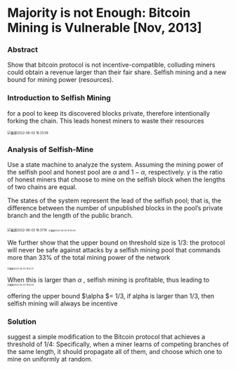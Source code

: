# Majority is not Enough: Bitcoin Mining is Vulnerable [Nov, 2013]

### Abstract

Show that bitcoin protocol is not incentive-compatible, colluding miners could obtain a revenue larger than their fair share. Selfish mining and a new bound for mining power (resources).

### Introduction to Selfish Mining

for a pool to keep its discovered blocks private, therefore intentionally forking the chain. This leads honest miners to waste their resources

<img src="/Users/bettywu/Library/Application Support/typora-user-images/截屏2022-06-03 16.33.59.png" alt="截屏2022-06-03 16.33.59" style="zoom:50%;" />

### Analysis of Selfish-Mine

Use a state machine to analyze the system. Assuming the mining power of the selfish pool and honest pool are $\alpha$ and $1-\alpha$, respectively. $\gamma$ is the ratio of honest miners that choose to mine on the selfish block when the lengths of two chains are equal.

The states of the system represent the lead of the selfish pool; that is, the difference between the number of unpublished blocks in the pool’s private branch and the length of the public branch.

<img src="/Users/bettywu/Library/Application Support/typora-user-images/截屏2022-06-03 16.37.19.png" alt="截屏2022-06-03 16.37.19" style="zoom:50%;" />

<img src="/Users/bettywu/Library/Application Support/typora-user-images/截屏2022-06-03 16.40.43.png" alt="截屏2022-06-03 16.40.43" style="zoom:33%;" />

We further show that the upper bound on threshold size is 1/3: the protocol will never be safe against attacks by a selfish mining pool that commands more than 33% of the total mining power of the network

<img src="/Users/bettywu/Desktop/同步文件夹/Paper-Reading/BlockChain/pics/截屏2022-06-03 19.12.37.png" alt="截屏2022-06-03 19.12.37" style="zoom:33%;" />

When this is larger than $\alpha$ , selfish mining is profitable, thus leading to<img src="/Users/bettywu/Desktop/同步文件夹/Paper-Reading/BlockChain/pics/截屏2022-06-03 19.13.43.png" alt="截屏2022-06-03 19.13.43" style="zoom:33%;" />

offering the upper bound $\alpha $= 1/3, if alpha is larger than 1/3, then selfish mining will always be incentive

### Solution

suggest a simple modification to the Bitcoin protocol that achieves a threshold of 1/4: Specifically, when a miner learns of competing branches of the same length, it should propagate all of them, and choose which one to mine on uniformly at random. 